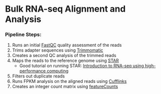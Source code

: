 # Bulk RNA-seq Alignment and Analysis

### Pipeline Steps:
1. Runs an initial [FastQC](https://www.bioinformatics.babraham.ac.uk/projects/fastqc/) quality assessment of the reads
2. Trims adapter sequences using [Trimmomatic](http://www.usadellab.org/cms/?page=trimmomatic)
3. Creates a second QC analysis of the trimmed reads
4. Maps the reads to the reference genome using [STAR](https://github.com/alexdobin/STAR)
   - Good tutorial on running STAR: [Introduction to RNA-seq using high-performance computing](https://hbctraining.github.io/Intro-to-rnaseq-hpc-O2/lessons/03_alignment.html)
5. Filters out duplicate reads
6. Runs FPKM analysis on the aligned reads using [Cufflinks](https://cole-trapnell-lab.github.io/cufflinks/getting_started/)
7. Creates an integer count matrix using [featureCounts](https://subread.sourceforge.net/featureCounts.html)